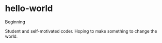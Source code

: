# hello-world
Beginning

Student and self-motivated coder. Hoping to make something to change the world.
